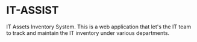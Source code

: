 # IT-ASSIST
IT Assets Inventory System. This is a web application that let's the IT team to track and maintain the IT inventory under various departments.
